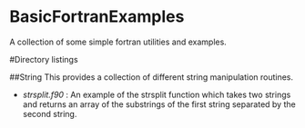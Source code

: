BasicFortranExamples
====================

A collection of some simple fortran utilities and examples.

#Directory listings

##String
This provides a collection of different string manipulation routines.

* *strsplit.f90* : An example of the strsplit function which takes two strings and returns an array of the substrings of the first string separated by the second string.
